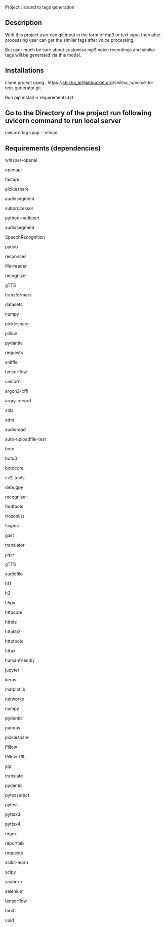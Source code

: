 Project : sound to tags generation

## Description

With this project user can git input in the form of mp3 or text input then after processing user can get the similar tags after voice processing.

But user much be sure about customise mp3 voice recordings and similar tags will be generated via this model.

## Installations

clone project using :  https://shikha_ln@bitbucket.org/shikha_ln/voice-to-text-generator.git

Run pip install -r requirements.txt

## Go to the Directory of the project run following uvicorn command to run local server

uvicorn tags:app --reload

## Requirements (dependencies)

whisper-openai

openapi

fastapi

pickleshare

audiosegment

subprocessor

python-multipart

audiosegment

SpeechRecognition

pydub

responses

file-reader

recognizer

gTTS

transformers

datasets

numpy

pickleshare

pillow

pydantic

requests

sniffio

tensorflow

uvicorn

argon2-cffi

array-record

atila

attrs

audioread

auto-uploadfile-test

boto

boto3

botocore

cv2-tools

debugpy

recognizer

fonttools

frozenlist

fsspec

gast

translator

pipe

gTTS

audiofile

h11

h2

h5py

httpcore

httpie

httplib2

httptools

httpx

humanfriendly

jupyter

keras

matplotlib

networkx

numpy

pydentic

pandas

pickleshare

Pillow

Pillow-PIL

pip

translate

pydantic

pytesseract

pytest

pyttsx3

pyttsx4

regex

reportlab

requests

scikit-learn

scipy

seaborn

selenium

tensorflow

torch

uuid
